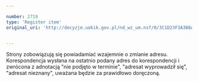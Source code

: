 ```yaml
---

number: 2719
type: 'Register item'
original_uri: 'http://decyzje.uokik.gov.pl/nd_wz_um.nsf/0/3C1D23F3A3B8AF1FC1257974003BFA06?OpenDocument'


---
```


Strony zobowiązują się powiadamiać wzajemnie o zmianie adresu. Korespondencja wysłana na ostatnio podany adres do korespondencji i zwrócona z adnotacją "nie podjęto w terminie", "adresat wyprowadził się", "adresat nieznany", uważana będzie za prawidłowo doręczoną.
